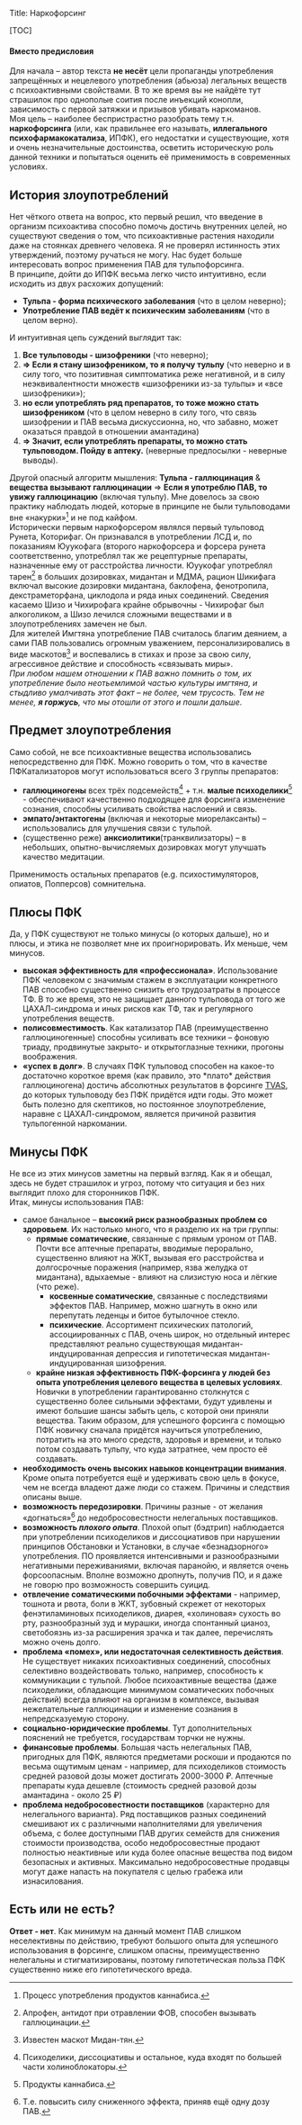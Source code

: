 Title: Наркофорсинг

[TOC]

#### Вместо предисловия

Для начала – автор текста **не несёт** цели пропаганды употребления запрещённых и нецелевого употребления (абьюза) легальных веществ с психоактивными свойствами. В то же время вы не найдёте тут страшилок про однополые соития после инъекций конопли, зависимость с первой затяжки и призывов убивать наркоманов.  
Моя цель – наиболее беспристрастно разобрать тему т.н. **наркофорсинга** (или, как правильнее его называть, **иллегального психофармакокатализа**, ИПФК), его недостатки и существующие, хотя и очень незначительные достоинства, осветить историческую роль данной техники и попытаться оценить её применимость в современных условиях.  

## История злоупотреблений

Нет чёткого ответа на вопрос, кто первый решил, что введение в организм психоактива способно помочь достичь внутренних целей, но существуют сведения о том, что психоактивные растения находили даже на стоянках древнего человека. Я не проверял истинность этих утверждений, поэтому ручаться не могу. Нас будет больше интересовать вопрос применения ПАВ для тульпофорсинга.  
В принципе, дойти до ИПФК весьма легко чисто интуитивно, если исходить из двух расхожих допущений:

*   **Тульпа - форма психического заболевания** (что в целом неверно);
*   **Употребление ПАВ ведёт к психическим заболеваниям** (что в целом верно).

И интуитивная цепь суждений выглядит так:

1.  **Все тульповоды - шизофреники** (что неверно);
2.  **⇒ Если я стану шизофреником, то я получу тульпу** (что неверно и в силу того, что позитивная симптоматика реже негативной, и в силу неэквивалентности множеств «шизофреники из-за тульпы» и «все шизофреники»);
3.  **но если употреблять ряд препаратов, то тоже можно стать шизофреником** (что в целом неверно в силу того, что связь шизофрении и ПАВ весьма дискуссионна, но, что забавно, может оказаться правдой в отношении амантадина)
4.  **⇒ Значит, если употреблять препараты, то можно стать тульповодом. Пойду в аптеку.** (неверные предпосылки - неверные выводы).

Другой опасный алгоритм мышления: **Тульпа - галлюцинация** & **вещества вызывают галлюцинации** ⇒ **Если я употреблю ПАВ, то увижу галлюцинацию** (включая тульпу). Мне довелось за свою практику наблюдать людей, которые в принципе не были тульповодами вне «накурки»[^1] и не под кайфом.  
Исторически первым наркофорсером являлся первый тульповод Рунета, Которифаг. Он признавался в употреблении ЛСД и, по показаниям Юуукофага (второго наркофорсера и форсера рунета соответственно, употреблял так же рецептурные препараты, назначенные ему от расстройства личности. Юуукофаг употреблял тарен[^2] в больших дозировках, мидантан и МДМА, рацион Шикифага включал высокие дозировки мидантана, баклофена, фенотропила, декстраметорфана, циклодола и ряда иных соединений. Сведения касаемо Шизо и Чихирофага крайне обрывочны - Чихирофаг был алкоголиком, а Шизо лечился сложными веществами и в злоупотреблениях замечен не был.  
Для жителей Имгтяна употребление ПАВ считалось благим деянием, а сами ПАВ пользовались огромным уважением, персонализировались в виде маскотов[^3] и воспевались в стихах и прозе за свою силу, агрессивное действие и способность «связывать миры».  
_При любом нашем отношении к ПАВ важно помнить о том, их употребление было неотьемлимой частью культуры имгтяна, и стыдливо умалчивать этот факт – не более, чем трусость. Тем не менее, **я горжусь**, что мы отошли от этого и пошли дальше._

[^1]: Процесс употребления продуктов каннабиса.
[^2]: Апрофен, антидот при отравлении ФОВ, способен вызывать галлюцинации.
[^3]: Известен маскот Мидан-тян.

## Предмет злоупотребления

Само собой, не все психоактивные вещества использовались непосредственно для ПФК. Можно говорить о том, что в качестве ПФКатализаторов могут использоваться всего 3 группы препаратов:

*   **галлюциногены** всех трёх подсемейств[^4] + т.н. **малые психоделики**[^5] - обеспечивают качественно подходящее для форсинга изменение сознания, способны усиливать свойства наслоений и связь.
*   **эмпато/энтактогены** (включая и некоторые миорелаксанты) – использовались для улучшения связи с тульпой.
*   (существенно реже) **анксиолитики**(транквилизаторы) – в небольших, опытно-вычисляемых дозировках могут улучшать качество медитации.

[^4]: Психоделики, диссоциативы и остальное, куда входят по большей части холиноблокаторы.
[^5]: Продукты каннабиса.

Применимость остальных препаратов (e.g. психостимуляторов, опиатов, Попперсов) сомнительна.

## Плюсы ПФК

Да, у ПФК существуют не только минусы (о которых дальше), но и плюсы, и этика не позволяет мне их проигнорировать. Их меньше, чем минусов.

*   **высокая эффективность для «профессионала»**. Использование ПФК человеком с значимым стажем в эксплуатации конкретного ПАВ способно существенно снизить его трудозатраты в процессе ТФ. В то же время, это не защищает данного тульповода от того же ЦАХАЛ-синдрома и иных рисков как ТФ, так и регулярного употребления веществ.
*   **полисовместимость**. Как катализатор ПАВ (преимущественно галлюциногенные) способны усиливать все техники – фоновую триаду, продвинутые закрыто- и открытоглазные техники, прогоны воображения.
*   **«успех в долг»**. В случаях ПФК тульповод способен на какое-то достаточно короткое время (как правило, это \*плато\* действия галлюциногена) достичь абсолютных результатов в форсинге [TVAS](/zametki-i-prochee/uproshchennaia-shkala-urovnia-avl), до которых тульповоду без ПФК придётся идти годы. Это может быть полезно для скептиков, но постоянное злоупотребление, наравне с ЦАХАЛ-синдромом, является причиной развития тульпогенной наркомании.

## Минусы ПФК

Не все из этих минусов заметны на первый взгляд. Как я и обещал, здесь не будет страшилок и угроз, потому что ситуация и без них выглядит плохо для сторонников ПФК.  
Итак, минусы использования ПАВ:

*   самое банальное – **высокий риск разнообразных проблем со здоровьем**. Их настолько много, что я разделю их на три группы:
    *   **прямые соматические**, связанные с прямым уроном от ПАВ. Почти все аптечные препараты, вводимые перорально, существенно влияют на ЖКТ, вызывая его расстройства и долгосрочные поражения (например, язва желудка от мидантана), вдыхаемые - влияют на слизистую носа и лёгкие (что реже).
        *   **косвенные соматические**, связанные с последствиями эффектов ПАВ. Например, можно шагнуть в окно или перепутать леденцы и битое бутылочное стекло.
        *   **психические**. Ассортимент психических патологий, ассоциированных с ПАВ, очень широк, но отдельный интерес представляют реально существующая мидантан-индуцированная депрессия и гипотетическая мидантан-индуцированная шизофрения.
    *   **крайне низкая эффективность ПФК-форсинга у людей без опыта употребления целевого вещества в целевых условиях**. Новички в употреблении гарантированно столкнутся с существенно более сильными эффектами, будут удивлены и имеют большие шансы забыть цель, с которой они приняли вещества. Таким образом, для успешного форсинга с помощью ПФК новичку сначала придётся научиться употреблению, потратить на это много средств, здоровья и времени, и только потом создавать тульпу, что куда затратнее, чем просто её создавать.
*   **необходимость очень высоких навыков концентрации внимания**. Кроме опыта потребуется ещё и удерживать свою цель в фокусе, чем не всегда владеют даже люди со стажем. Причины и следствия описаны выше.
*   **возможность передозировки**. Причины разные - от желания «догнаться»[^6] до недобросовестности нелегальных поставщиков.
*   **возможность _плохого опыта_**. Плохой опыт (бэдтрип) наблюдается при употреблении психоделиков и диссоциативов при нарушении принципов Обстановки и Установки, в случае «безнадзорного» употребления. ПО проявляется интенсивными и разнообразными негативными переживаниями, включая паранойю, и является очень форсоопасным. Вполне возможно дропнуть, получив ПО, и я даже не говорю про возможность совершить суицид.
*   **отвлечение соматическими побочными эффектами** - например, тошнота и рвота, боли в ЖКТ, зубовный скрежет от некоторых фенэтиламиновых психоделиков, диарея, «холиновая» сухость во рту, разнообразный зуд и мурашки, иногда спонтанный цианоз, светобоязнь из-за расширения зрачка и так далее, перечислять можно очень долго.
*   **проблема «помех», или недостаточная селективность действия**. Не существует никаких психоактивных соединений, способных селективно воздействовать только, например, способность к коммуникации с тульпой. Любое психоактивные вещества (даже психоделики, обладающие минимумом соматических побочных действий) всегда влияют на организм в комплексе, вызывая нежелательные галлюцинации и изменение сознания в непредсказуемую сторону.
*   **социально-юридические проблемы**. Тут дополнительных пояснений не требуется, государствам торчки не нужны.
*   **финансовые проблемы**. Большая часть нелегальных ПАВ, пригодных для ПФК, являются предметами роскоши и продаются по весьма ощутимым ценам - например, для психоделиков стоимость средней разовой дозы может достигать 2000-3000 ₽. Аптечные препараты куда дешевле (стоимость средней разовой дозы амантадина - около 25 ₽)
*   **проблема недобросовестности поставщиков** (характерно для нелегального варианта). Ряд поставщиков разных соединений смешивают их с различными наполнителями для увеличения объема, с более доступными ПАВ других семейств для снижения стоимости производства, особо недобросовестные продают полностью неактивные или куда более опасные вещества под видом безопасных и активных. Максимально недобросовестные продавцы могут даже напасть на покупателя с целью грабежа или изнасилования.

[^6]: Т.е. повысить силу сниженного эффекта, приняв ещё одну дозу ПАВ.

## Есть или не есть?

**Ответ - нет**. Как минимум на данный момент ПАВ слишком неселективны по действию, требуют большого опыта для успешного использования в форсинге, слишком опасны, преимущественно нелегальны и стигматизированы, поэтому гипотетическая польза ПФК существенно ниже его гипотетического вреда.